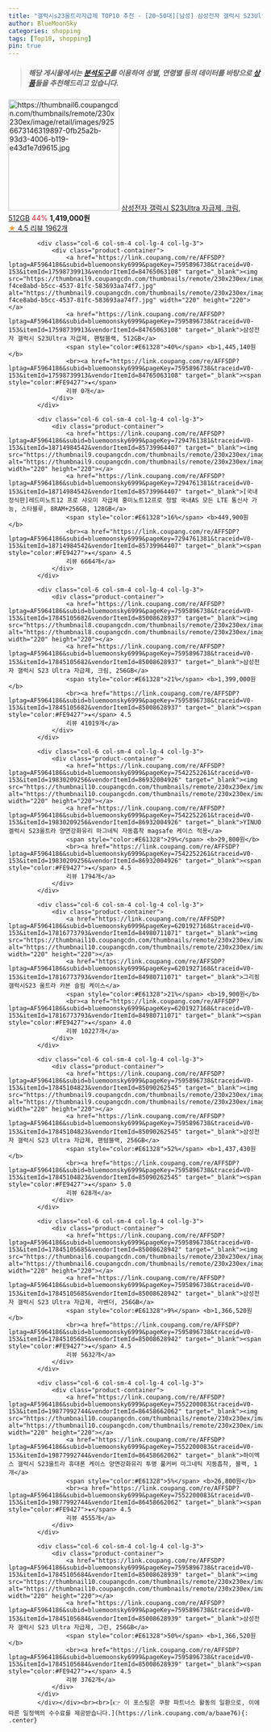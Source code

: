 ```yaml
---
title: "갤럭시s23울트라자급제 TOP10 추천 - [20~50대][남성] 삼성전자 갤럭시 S23Ultra 자급제, 크림, 512GB"
author: BlueMoonSky
categories: shopping
tags: [Top10, shopping]
pin: true
---
```


> ##### 해당 게시물에서는 [**분석도구**](https://itemscout.io/)를 이용하여 **성별**, **연령별** 등의 데이터를 바탕으로 [**상품**](https://link.coupang.com/a/baae76)들을 추천해드리고 있습니다.
<div class="container"><div class="row">
            <div class="col-6 col-sm-4 col-lg-4 col-lg-3">
                <div class="product-container">
                    <a href="https://link.coupang.com/re/AFFSDP?lptag=AF5964186&subid=bluemoonsky6999&pageKey=7595896738&traceid=V0-153&itemId=18038744766&vendorItemId=84765064482" target="_blank"><img src="https://thumbnail6.coupangcdn.com/thumbnails/remote/230x230ex/image/retail/images/9256673146319897-0fb25a2b-93d3-4006-b119-e43d1e7d9615.jpg" alt="https://thumbnail6.coupangcdn.com/thumbnails/remote/230x230ex/image/retail/images/9256673146319897-0fb25a2b-93d3-4006-b119-e43d1e7d9615.jpg" width="220" height="220"></a>
                    <a href="https://link.coupang.com/re/AFFSDP?lptag=AF5964186&subid=bluemoonsky6999&pageKey=7595896738&traceid=V0-153&itemId=18038744766&vendorItemId=84765064482" target="_blank">삼성전자 갤럭시 S23Ultra 자급제, 크림, 512GB</a>
                    <span style="color:#E61328">44%</span> <b>1,419,000원</b>
                    <br><a href="https://link.coupang.com/re/AFFSDP?lptag=AF5964186&subid=bluemoonsky6999&pageKey=7595896738&traceid=V0-153&itemId=18038744766&vendorItemId=84765064482" target="_blank"><span style="color:#FE9427">★</span> 4.5
                    리뷰 1962개</a>
                </div>
            </div>
            
            <div class="col-6 col-sm-4 col-lg-4 col-lg-3">
                <div class="product-container">
                    <a href="https://link.coupang.com/re/AFFSDP?lptag=AF5964186&subid=bluemoonsky6999&pageKey=7595896738&traceid=V0-153&itemId=17598739913&vendorItemId=84765063108" target="_blank"><img src="https://thumbnail9.coupangcdn.com/thumbnails/remote/230x230ex/image/retail/images/537315522275643-f4ce8abd-b5cc-4537-81fc-583693aa74f7.jpg" alt="https://thumbnail9.coupangcdn.com/thumbnails/remote/230x230ex/image/retail/images/537315522275643-f4ce8abd-b5cc-4537-81fc-583693aa74f7.jpg" width="220" height="220"></a>
                    <a href="https://link.coupang.com/re/AFFSDP?lptag=AF5964186&subid=bluemoonsky6999&pageKey=7595896738&traceid=V0-153&itemId=17598739913&vendorItemId=84765063108" target="_blank">삼성전자 갤럭시 S23Ultra 자급제, 팬텀블랙, 512GB</a>
                    <span style="color:#E61328">40%</span> <b>1,445,140원</b>
                    <br><a href="https://link.coupang.com/re/AFFSDP?lptag=AF5964186&subid=bluemoonsky6999&pageKey=7595896738&traceid=V0-153&itemId=17598739913&vendorItemId=84765063108" target="_blank"><span style="color:#FE9427">★</span> 
                    리뷰 0개</a>
                </div>
            </div>
            
            <div class="col-6 col-sm-4 col-lg-4 col-lg-3">
                <div class="product-container">
                    <a href="https://link.coupang.com/re/AFFSDP?lptag=AF5964186&subid=bluemoonsky6999&pageKey=7294761381&traceid=V0-153&itemId=18714984542&vendorItemId=85739964407" target="_blank"><img src="https://thumbnail9.coupangcdn.com/thumbnails/remote/230x230ex/image/vendor_inventory/42cf/1b6870d6ed7cd7d9d5c01e38431f84b30bff889f8a4f87642d2b082ddba5.jpg" alt="https://thumbnail9.coupangcdn.com/thumbnails/remote/230x230ex/image/vendor_inventory/42cf/1b6870d6ed7cd7d9d5c01e38431f84b30bff889f8a4f87642d2b082ddba5.jpg" width="220" height="220"></a>
                    <a href="https://link.coupang.com/re/AFFSDP?lptag=AF5964186&subid=bluemoonsky6999&pageKey=7294761381&traceid=V0-153&itemId=18714984542&vendorItemId=85739964407" target="_blank">[국내정식판]레드미노트12 프로 샤오미 자급제 홍미노트12프로 정발 국내AS 모든 LTE 통신사 가능, 스타블루, 8RAM+256GB, 128GB</a>
                    <span style="color:#E61328">16%</span> <b>449,900원</b>
                    <br><a href="https://link.coupang.com/re/AFFSDP?lptag=AF5964186&subid=bluemoonsky6999&pageKey=7294761381&traceid=V0-153&itemId=18714984542&vendorItemId=85739964407" target="_blank"><span style="color:#FE9427">★</span> 4.5
                    리뷰 6664개</a>
                </div>
            </div>
            
            <div class="col-6 col-sm-4 col-lg-4 col-lg-3">
                <div class="product-container">
                    <a href="https://link.coupang.com/re/AFFSDP?lptag=AF5964186&subid=bluemoonsky6999&pageKey=7595896738&traceid=V0-153&itemId=17845105682&vendorItemId=85008628937" target="_blank"><img src="https://thumbnail8.coupangcdn.com/thumbnails/remote/230x230ex/image/rs_quotation_api/gmo03gka/be7b6748cb474036af4ef17c6d441569.jpg" alt="https://thumbnail8.coupangcdn.com/thumbnails/remote/230x230ex/image/rs_quotation_api/gmo03gka/be7b6748cb474036af4ef17c6d441569.jpg" width="220" height="220"></a>
                    <a href="https://link.coupang.com/re/AFFSDP?lptag=AF5964186&subid=bluemoonsky6999&pageKey=7595896738&traceid=V0-153&itemId=17845105682&vendorItemId=85008628937" target="_blank">삼성전자 갤럭시 S23 Ultra 자급제, 크림, 256GB</a>
                    <span style="color:#E61328">21%</span> <b>1,399,000원</b>
                    <br><a href="https://link.coupang.com/re/AFFSDP?lptag=AF5964186&subid=bluemoonsky6999&pageKey=7595896738&traceid=V0-153&itemId=17845105682&vendorItemId=85008628937" target="_blank"><span style="color:#FE9427">★</span> 4.5
                    리뷰 41019개</a>
                </div>
            </div>
            
            <div class="col-6 col-sm-4 col-lg-4 col-lg-3">
                <div class="product-container">
                    <a href="https://link.coupang.com/re/AFFSDP?lptag=AF5964186&subid=bluemoonsky6999&pageKey=7542252261&traceid=V0-153&itemId=19830209256&vendorItemId=86932004926" target="_blank"><img src="https://thumbnail10.coupangcdn.com/thumbnails/remote/230x230ex/image/vendor_inventory/410c/00e145f03db74ed512e47f6e143b3aa3627214936abb706fdc4528ce54be.jpg" alt="https://thumbnail10.coupangcdn.com/thumbnails/remote/230x230ex/image/vendor_inventory/410c/00e145f03db74ed512e47f6e143b3aa3627214936abb706fdc4528ce54be.jpg" width="220" height="220"></a>
                    <a href="https://link.coupang.com/re/AFFSDP?lptag=AF5964186&subid=bluemoonsky6999&pageKey=7542252261&traceid=V0-153&itemId=19830209256&vendorItemId=86932004926" target="_blank">YINUO 겔럭시 S23울트라 양면강화유리 마그네틱 자동흡착 magsafe 케이스 적용</a>
                    <span style="color:#E61328">29%</span> <b>29,800원</b>
                    <br><a href="https://link.coupang.com/re/AFFSDP?lptag=AF5964186&subid=bluemoonsky6999&pageKey=7542252261&traceid=V0-153&itemId=19830209256&vendorItemId=86932004926" target="_blank"><span style="color:#FE9427">★</span> 4.5
                    리뷰 1794개</a>
                </div>
            </div>
            
            <div class="col-6 col-sm-4 col-lg-4 col-lg-3">
                <div class="product-container">
                    <a href="https://link.coupang.com/re/AFFSDP?lptag=AF5964186&subid=bluemoonsky6999&pageKey=6201927168&traceid=V0-153&itemId=17816773793&vendorItemId=84980711071" target="_blank"><img src="https://thumbnail10.coupangcdn.com/thumbnails/remote/230x230ex/image/vendor_inventory/5db4/f42f71ad8e37794cdf8565f25e2b8e18d3c27eb1735ce2d55cf4adcf94bc.jpg" alt="https://thumbnail10.coupangcdn.com/thumbnails/remote/230x230ex/image/vendor_inventory/5db4/f42f71ad8e37794cdf8565f25e2b8e18d3c27eb1735ce2d55cf4adcf94bc.jpg" width="220" height="220"></a>
                    <a href="https://link.coupang.com/re/AFFSDP?lptag=AF5964186&subid=bluemoonsky6999&pageKey=6201927168&traceid=V0-153&itemId=17816773793&vendorItemId=84980711071" target="_blank">그리핑 갤럭시S23 울트라 카본 슬림 케이스</a>
                    <span style="color:#E61328">21%</span> <b>19,900원</b>
                    <br><a href="https://link.coupang.com/re/AFFSDP?lptag=AF5964186&subid=bluemoonsky6999&pageKey=6201927168&traceid=V0-153&itemId=17816773793&vendorItemId=84980711071" target="_blank"><span style="color:#FE9427">★</span> 4.0
                    리뷰 10227개</a>
                </div>
            </div>
            
            <div class="col-6 col-sm-4 col-lg-4 col-lg-3">
                <div class="product-container">
                    <a href="https://link.coupang.com/re/AFFSDP?lptag=AF5964186&subid=bluemoonsky6999&pageKey=7595896738&traceid=V0-153&itemId=17845104823&vendorItemId=85090262545" target="_blank"><img src="https://thumbnail9.coupangcdn.com/thumbnails/remote/230x230ex/image/vendor_inventory/fe44/32b0dd8004d06fdafa8b0f008ceaa216c235ff99f10dd4619f8cd5c09769.jpg" alt="https://thumbnail9.coupangcdn.com/thumbnails/remote/230x230ex/image/vendor_inventory/fe44/32b0dd8004d06fdafa8b0f008ceaa216c235ff99f10dd4619f8cd5c09769.jpg" width="220" height="220"></a>
                    <a href="https://link.coupang.com/re/AFFSDP?lptag=AF5964186&subid=bluemoonsky6999&pageKey=7595896738&traceid=V0-153&itemId=17845104823&vendorItemId=85090262545" target="_blank">삼성전자 갤럭시 S23 Ultra 자급제, 팬텀블랙, 256GB</a>
                    <span style="color:#E61328">52%</span> <b>1,437,430원</b>
                    <br><a href="https://link.coupang.com/re/AFFSDP?lptag=AF5964186&subid=bluemoonsky6999&pageKey=7595896738&traceid=V0-153&itemId=17845104823&vendorItemId=85090262545" target="_blank"><span style="color:#FE9427">★</span> 5.0
                    리뷰 628개</a>
                </div>
            </div>
            
            <div class="col-6 col-sm-4 col-lg-4 col-lg-3">
                <div class="product-container">
                    <a href="https://link.coupang.com/re/AFFSDP?lptag=AF5964186&subid=bluemoonsky6999&pageKey=7595896738&traceid=V0-153&itemId=17845105685&vendorItemId=85008628942" target="_blank"><img src="https://thumbnail6.coupangcdn.com/thumbnails/remote/230x230ex/image/rs_quotation_api/7nr4jnyn/4fdc28ac8f5f4c2c89d39344d5e4927a.jpg" alt="https://thumbnail6.coupangcdn.com/thumbnails/remote/230x230ex/image/rs_quotation_api/7nr4jnyn/4fdc28ac8f5f4c2c89d39344d5e4927a.jpg" width="220" height="220"></a>
                    <a href="https://link.coupang.com/re/AFFSDP?lptag=AF5964186&subid=bluemoonsky6999&pageKey=7595896738&traceid=V0-153&itemId=17845105685&vendorItemId=85008628942" target="_blank">삼성전자 갤럭시 S23 Ultra 자급제, 라벤더, 256GB</a>
                    <span style="color:#E61328">9%</span> <b>1,366,520원</b>
                    <br><a href="https://link.coupang.com/re/AFFSDP?lptag=AF5964186&subid=bluemoonsky6999&pageKey=7595896738&traceid=V0-153&itemId=17845105685&vendorItemId=85008628942" target="_blank"><span style="color:#FE9427">★</span> 4.5
                    리뷰 5632개</a>
                </div>
            </div>
            
            <div class="col-6 col-sm-4 col-lg-4 col-lg-3">
                <div class="product-container">
                    <a href="https://link.coupang.com/re/AFFSDP?lptag=AF5964186&subid=bluemoonsky6999&pageKey=7552200083&traceid=V0-153&itemId=19877992744&vendorItemId=86458662062" target="_blank"><img src="https://thumbnail10.coupangcdn.com/thumbnails/remote/230x230ex/image/vendor_inventory/8df6/864c8a6431b9c046b980515454ccee5991bdd256c52dde861522e1b0fd31.jpg" alt="https://thumbnail10.coupangcdn.com/thumbnails/remote/230x230ex/image/vendor_inventory/8df6/864c8a6431b9c046b980515454ccee5991bdd256c52dde861522e1b0fd31.jpg" width="220" height="220"></a>
                    <a href="https://link.coupang.com/re/AFFSDP?lptag=AF5964186&subid=bluemoonsky6999&pageKey=7552200083&traceid=V0-153&itemId=19877992744&vendorItemId=86458662062" target="_blank">하이엑스 갤럭시 S23울트라 휴대폰 케이스 양면강화유리 투명 풀커버 마그네틱 지동흡착, 블랙, 1개</a>
                    <span style="color:#E61328">5%</span> <b>26,800원</b>
                    <br><a href="https://link.coupang.com/re/AFFSDP?lptag=AF5964186&subid=bluemoonsky6999&pageKey=7552200083&traceid=V0-153&itemId=19877992744&vendorItemId=86458662062" target="_blank"><span style="color:#FE9427">★</span> 4.5
                    리뷰 4555개</a>
                </div>
            </div>
            
            <div class="col-6 col-sm-4 col-lg-4 col-lg-3">
                <div class="product-container">
                    <a href="https://link.coupang.com/re/AFFSDP?lptag=AF5964186&subid=bluemoonsky6999&pageKey=7595896738&traceid=V0-153&itemId=17845105684&vendorItemId=85008628939" target="_blank"><img src="https://thumbnail10.coupangcdn.com/thumbnails/remote/230x230ex/image/rs_quotation_api/rqod8cwz/ca109c535cc1477cb0f3f6313a546a7b.jpg" alt="https://thumbnail10.coupangcdn.com/thumbnails/remote/230x230ex/image/rs_quotation_api/rqod8cwz/ca109c535cc1477cb0f3f6313a546a7b.jpg" width="220" height="220"></a>
                    <a href="https://link.coupang.com/re/AFFSDP?lptag=AF5964186&subid=bluemoonsky6999&pageKey=7595896738&traceid=V0-153&itemId=17845105684&vendorItemId=85008628939" target="_blank">삼성전자 갤럭시 S23 Ultra 자급제, 그린, 256GB</a>
                    <span style="color:#E61328">50%</span> <b>1,366,520원</b>
                    <br><a href="https://link.coupang.com/re/AFFSDP?lptag=AF5964186&subid=bluemoonsky6999&pageKey=7595896738&traceid=V0-153&itemId=17845105684&vendorItemId=85008628939" target="_blank"><span style="color:#FE9427">★</span> 4.5
                    리뷰 3762개</a>
                </div>
            </div>
            </div></div><br><br>[👉 이 포스팅은 쿠팡 파트너스 활동의 일환으로, 이에 따른 일정액의 수수료를 제공받습니다.](https://link.coupang.com/a/baae76){: .center}